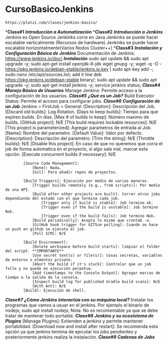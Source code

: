 # CursoBasicoJenkins
    https://platzi.com/clases/jenkins-basico/
***Class#1**
    ***Introducción a Automatización***
***Class#2**
    ***Introducción a Jenkins***
        Jenkins es Open Source
        Jenkinks corre en Java
        Jenkinks se puede hacer escalable verticalmente (Recursos de hardware)
        Jenkinks se puede hacer escalable horizontalmente(Varios Nodos Cluster++)
***Class#3**
    ***Instalación y Configuración Básica de Jenkins***
        Documentación de Jenkins: https://www.jenkins.io/doc/
        ***Instalación***
            <!-- https://pkg.jenkins.io/debian-stable/ -->
            sudo apt update && sudo apt upgrade -y;
            sudo apt-get install openjdk-8-jdk wget gnupg -y;
            wget -q -O - https://pkg.jenkins.io/debian-stable/jenkins.io.key | sudo apt-key add -;
            sudo nano /etc/apt/sources.list;
                add it line deb https://pkg.jenkins.io/debian-stable binary/;
            sudo apt update && sudo apt upgrade -y;
            sudo apt-get install jenkins -y;
            service jenkins status;
***Class#4***
    ***Manejo Básico de Usuarios***
        Manage Jenkins: Permite acceso a la configuración de los usuarios.
***Class#5***
    ***¿Qué es un Job?***
        Build Executor Status: Permite el acceso para configurar jobs.
***Clase#6***
    ***Configuración de un Job***
        Jenkins > FirstJob > General: 
            [Description]: Descripción del Job.
            [Discard old builds]: Log Rotation.
                [Days to keep builds]: Tiempo para que expiren builds. En días.
                [Max # of builds to keep]: Número maximo de builds.
            [GitHub project]: N/E
            [This build requires lockable resources]: N/E
            [This project is parameterized]: Agregar parametros de entrada al Job.
                [Name]: Nombre del parametro.
                [Default Value]: Valor por defecto.
                [Description]: Descripción del parametro.
                [Trim the string]: N/E
            [Throttle builds]: N/E
            [Disable this project]: En caso de que no queremos que corra el job de forma automatíca en el proyecto, si algo sale mal, marcar esta opción.
            [Execute concurrent builds if necessary]: N/E

            [Source Code Management]:
                [None]: Nada.
                [Git]: Para añadir repos de proyectos.

            [Build Triggers]: Ejecución por medio de varias maneras.
                [Trigger builds remotely (e.g., from scripts)]: Por medio de una API.
                [Build after other projects are built]: Correr otros jobs dependiendo del estado con el que termina cada job.
                    [Trigger only if build is stable]: Job termino ok.
                    [Trigger even if the build is unstable]: Job termino Nok.
                    [Trigger even if the build fails]: Job termino Nok.
                [Build periodically]: Acepta lo mismo que crontab -e.
                [GitHub hook trigger for GITScm polling]: Cuando se hace un push en github se ejecuta el job.
                [Poll SCM]: N/E
            
            [Build Environment]:
                [Delete workspace before build starts]: limpiar el folder del script. **IMPORTANTE**
                [Use secret text(s) or file(s)]: Cosas secretas, variables de entorno o elmentos private.
                [Abort the build if it's stuck]: Controlar que un job falle y no quede en ejecución perpetua.
                [Add timestamps to the Console Output]: Agregar marcas de tiempo a la salida de la consola.
                [Inspect build log for published Gradle build scans]: N/E
                [With Ant]: N/E
            [Build]: Ejecución de shell.
***Clase#7***
    ***¿Cómo Jenkins interactúa con su máquina local?***
        Instalar los programas que vamos a usuar en el jenkins.
            Por ejemplo el binario de nodejs;
                sudo apt install nodejs;
        Nota: No es recomentable ya que se debe tratar de mantener todo portable.
***Clase#8***
    ***Jenkins y su ecosistema de Plugins***
        [Manage Plugins]: Extienden a jenkins y permite mantener portabilidad.
        [Download now and install after restart]: Se recomienda esta opción ya que jenkins termina de ejecutar los jobs pendientes y posteriormente jenkins realiza la instalación.
***Clase#9***
    ***Cadenas de Jobs***


